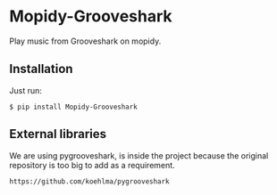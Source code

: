# Mopidy-Grooveshark

Play music from Grooveshark on mopidy.

## Installation

Just run:

    $ pip install Mopidy-Grooveshark

## External libraries

We are using pygrooveshark, is inside the project because the original repository
is too big to add as a requirement.

    https://github.com/koehlma/pygrooveshark
